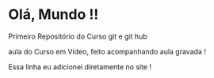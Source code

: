 # Olá, Mundo !!

 Primeiro Repositório do Curso git e git hub

 aula do Curso em Vídeo, feito acompanhando aula gravada !

Essa linha eu adicionei diretamente no  site !
